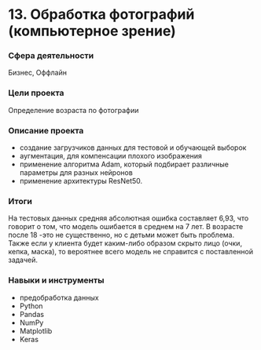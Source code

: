 # 13. Обработка фотографий (компьютерное зрение)

### Сфера деятельности

Бизнес, Оффлайн

### Цели проекта

Определение возраста по фотографии

### Описание проекта

- создание загрузчиков данных для тестовой и обучающей выборок
- аугментация, для компенсации плохого изображения
- применение алгоритма Adam, который подбирает различные параметры для разных нейронов
- применение архитектуры ResNet50.


### Итоги

На тестовых данных средняя абсолютная ошибка составляет 6,93, что говорит о том, что модель ошибается в среднем на 7 лет. В возрасте после 18 -это не существенно, но с детьми может быть проблема. Также если у клиента будет каким-либо образом скрыто лицо (очки, кепка, маска), то вероятнее всего модель не справится с поставленной задачей.

### Навыки и инструменты

- предобработка данных
- Python
- Pandas
- NumPy
- Matplotlib
- Keras

